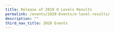 ```yaml
---
title: Release of 2019 O Levels Results
permalink: /events/2020-Events/o-level-results/
description: ""
third_nav_title: 2020 Events
---
```

